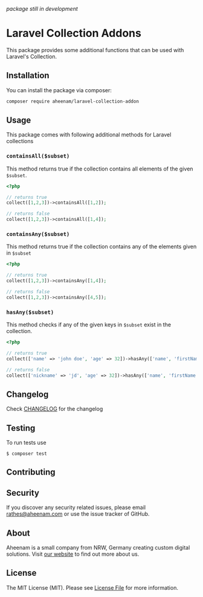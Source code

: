 *package still in development*

Laravel Collection Addons
===

This package provides some additional functions that can be used with Laravel's Collection.

Installation
---
You can install the package via composer:

```bash
composer require aheenam/laravel-collection-addon
```

Usage
---

This package comes with following additional methods for Laravel collections

### `containsAll($subset)`

This method returns true if the collection contains all elements of the given `$subset`.

```php
<?php

// returns true
collect([1,2,3])->containsAll([1,2]);

// returns false
collect([1,2,3])->containsAll([1,4]);
```

### `containsAny($subset)`

This method returns true if the collection contains any of the elements given in `$subset`

```php
<?php

// returns true
collect([1,2,3])->containsAny([1,4]);

// returns false
collect([1,2,3])->containsAny([4,5]);
```

### `hasAny($subset)`

This method checks if any of the given keys in `$subset` exist in the collection.

```php
<?php

// returns true
collect(['name' => 'john doe', 'age' => 32])->hasAny(['name', 'firstName', 'lastName']);

// returns false
collect(['nickname' => 'jd', 'age' => 32])->hasAny(['name', 'firstName', 'lastName']);
```

Changelog
---
Check [CHANGELOG](CHANGELOG.md) for the changelog

Testing
---
To run tests use

    $ composer test

Contributing
---


Security
---
If you discover any security related issues, please email rathes@aheenam.com or use the issue tracker of GitHub.

About
---
Aheenam is a small company from NRW, Germany creating custom digital solutions. Visit
[our website](https://aheenam.com) to find out more about us.

License
---
The MIT License (MIT). Please see [License File](LICENSE) for more information.